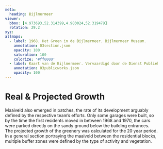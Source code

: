 ```yaml
---
meta:
  heading: Bijlmermeer
viewer:
  bbox: [4.973693,52.314399,4.983024,52.319479]
  rotation: 29.2
xyz:
allmaps:
  - label: 1968. Het Groen in de Bijlmermeer. Bijlmermeer Museum.
    annotation: 03section.json
    opacity: 100
    saturation: 100
    colorize: '#ff0000'
  - label: Kaart van de Bijlmermeer. Vervaardigd door de Dienst Publieke Werken, afd. Landmeten en Kartografie, 1970. Scale 1:7000. Stadsarchief Amsterdam. Het Groen in de Bijlmermeer, 1968. Bijlmermeer Museum.
    annotation: 03publicworks.json
    opacity: 100
---
```

# Real & Projected Growth
Maaiveld also emerged in patches, the rate of its development arguably defined by the respective team’s efforts. Only some garages were built, so by the time the first residents moved in between 1968 and 1970, the cars were parked directly on the sandy ground below the building entrances.
The projected growth of the greenery was calculated for the 20 year period. In a general section portraying the maaiveld between the residential blocks, multiple buffer zones were defined by the type of activity and vegetation.

